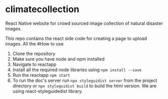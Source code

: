 # climatecollection
React Native website for crowd sourced image collection of natural disaster images.

This repo contains the react side code for creating a page to upload images. 
All the 
#How to use
1. Clone the repository
2. Make sure you have node and npm installed
3. Navigate to reactapp
4. Install all the required node libraries using ```npm install --save```
5. Run the reactapp ```npm start```
6. To run the doc's server run ```npx styleguidist server``` from the project directory or ```npx styleguidist build``` to build the html version. We are using react-styleguidedist library. 
